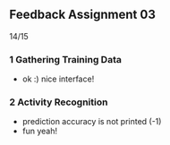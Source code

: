 ## Feedback Assignment 03

14/15

### 1 Gathering Training Data

- ok :) nice interface!

### 2 Activity Recognition

- prediction accuracy is not printed (-1)
- fun yeah!
